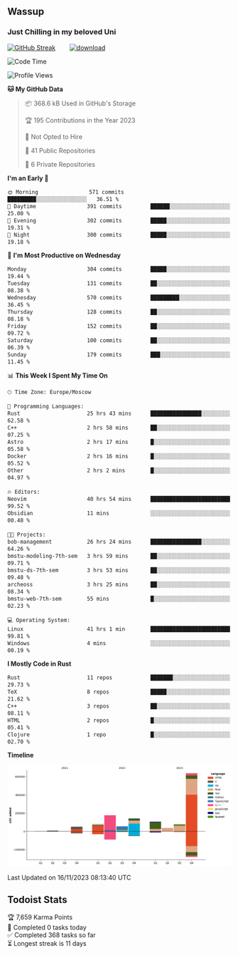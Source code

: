 ## Wassup 
### Just Chilling in my beloved Uni 

<!--
-->

[![GitHub Streak](http://github-readme-streak-stats.herokuapp.com?user=archeoss&theme=shades-of-purple&hide_border=true&date_format=j%20M%5B%20Y%5D)](https://git.io/streak-stats)&nbsp;&nbsp;&nbsp;&nbsp;&nbsp;&nbsp;&nbsp;&nbsp;[![download](https://user-images.githubusercontent.com/68448737/147796309-d8b65b1d-4dde-40d9-b03a-2b42aaa6cd43.jpeg)
](http://bmstu.ru/)

<!--START_SECTION:waka-->
![Code Time](http://img.shields.io/badge/Code%20Time-2%2C068%20hrs%2018%20mins-blue)

![Profile Views](http://img.shields.io/badge/Profile%20Views-0-blue)

**🐱 My GitHub Data** 

> 📦 368.6 kB Used in GitHub's Storage 
 > 
> 🏆 195 Contributions in the Year 2023
 > 
> 🚫 Not Opted to Hire
 > 
> 📜 41 Public Repositories 
 > 
> 🔑 6 Private Repositories 
 > 
**I'm an Early 🐤** 

```text
🌞 Morning                571 commits         █████████░░░░░░░░░░░░░░░░   36.51 % 
🌆 Daytime                391 commits         ██████░░░░░░░░░░░░░░░░░░░   25.00 % 
🌃 Evening                302 commits         █████░░░░░░░░░░░░░░░░░░░░   19.31 % 
🌙 Night                  300 commits         █████░░░░░░░░░░░░░░░░░░░░   19.18 % 
```
📅 **I'm Most Productive on Wednesday** 

```text
Monday                   304 commits         █████░░░░░░░░░░░░░░░░░░░░   19.44 % 
Tuesday                  131 commits         ██░░░░░░░░░░░░░░░░░░░░░░░   08.38 % 
Wednesday                570 commits         █████████░░░░░░░░░░░░░░░░   36.45 % 
Thursday                 128 commits         ██░░░░░░░░░░░░░░░░░░░░░░░   08.18 % 
Friday                   152 commits         ██░░░░░░░░░░░░░░░░░░░░░░░   09.72 % 
Saturday                 100 commits         ██░░░░░░░░░░░░░░░░░░░░░░░   06.39 % 
Sunday                   179 commits         ███░░░░░░░░░░░░░░░░░░░░░░   11.45 % 
```


📊 **This Week I Spent My Time On** 

```text
🕑︎ Time Zone: Europe/Moscow

💬 Programming Languages: 
Rust                     25 hrs 43 mins      ████████████████░░░░░░░░░   62.58 % 
C++                      2 hrs 58 mins       ██░░░░░░░░░░░░░░░░░░░░░░░   07.25 % 
Astro                    2 hrs 17 mins       █░░░░░░░░░░░░░░░░░░░░░░░░   05.58 % 
Docker                   2 hrs 16 mins       █░░░░░░░░░░░░░░░░░░░░░░░░   05.52 % 
Other                    2 hrs 2 mins        █░░░░░░░░░░░░░░░░░░░░░░░░   04.97 % 

🔥 Editors: 
Neovim                   40 hrs 54 mins      █████████████████████████   99.52 % 
Obsidian                 11 mins             ░░░░░░░░░░░░░░░░░░░░░░░░░   00.48 % 

🐱‍💻 Projects: 
bob-management           26 hrs 24 mins      ████████████████░░░░░░░░░   64.26 % 
bmstu-modeling-7th-sem   3 hrs 59 mins       ██░░░░░░░░░░░░░░░░░░░░░░░   09.71 % 
bmstu-ds-7th-sem         3 hrs 53 mins       ██░░░░░░░░░░░░░░░░░░░░░░░   09.48 % 
archeoss                 3 hrs 25 mins       ██░░░░░░░░░░░░░░░░░░░░░░░   08.34 % 
bmstu-web-7th-sem        55 mins             █░░░░░░░░░░░░░░░░░░░░░░░░   02.23 % 

💻 Operating System: 
Linux                    41 hrs 1 min        █████████████████████████   99.81 % 
Windows                  4 mins              ░░░░░░░░░░░░░░░░░░░░░░░░░   00.19 % 
```

**I Mostly Code in Rust** 

```text
Rust                     11 repos            ███████░░░░░░░░░░░░░░░░░░   29.73 % 
TeX                      8 repos             █████░░░░░░░░░░░░░░░░░░░░   21.62 % 
C++                      3 repos             ██░░░░░░░░░░░░░░░░░░░░░░░   08.11 % 
HTML                     2 repos             █░░░░░░░░░░░░░░░░░░░░░░░░   05.41 % 
Clojure                  1 repo              █░░░░░░░░░░░░░░░░░░░░░░░░   02.70 % 
```



**Timeline**

![Lines of Code chart](https://raw.githubusercontent.com/archeoss/archeoss/master/assets/bar_graph.png)


 Last Updated on 16/11/2023 08:13:40 UTC
<!--END_SECTION:waka-->

## Todoist Stats

<!-- TODO-IST:START -->
🏆  7,659 Karma Points           
🌸  Completed 0 tasks today           
✅  Completed 368 tasks so far           
⏳  Longest streak is 11 days
<!-- TODO-IST:END -->
